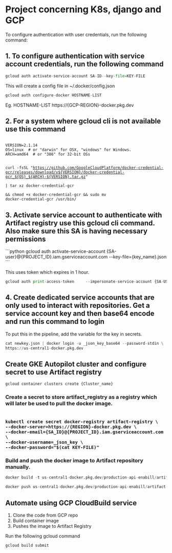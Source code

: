 # Project concerning K8s, django and GCP

To configure authentication with user credentials, run the following command:


<h2>1. To configure authentication with service account credentials, run the following command</h2>

```python
gcloud auth activate-service-account SA-ID--key-file=KEY-FILE
```

This will create a config file in ~/.docker/config.json

```python
gcloud auth configure-docker HOSTNAME-LIST
```
Eg. HOSTNAME-LIST https://{GCP-REGION}-docker.pkg.dev

<h2>2. For a system where gcloud cli is not available use this command</h2>

<code>
VERSION=2.1.14
OS=linux  # or "darwin" for OSX, "windows" for Windows.
ARCH=amd64  # or "386" for 32-bit OSs

curl -fsSL "https://github.com/GoogleCloudPlatform/docker-credential-gcr/releases/download/v${VERSION}/docker-credential-gcr_${OS}_${ARCH}-${VERSION}.tar.gz" \
| tar xz docker-credential-gcr \
&& chmod +x docker-credential-gcr && sudo mv docker-credential-gcr /usr/bin/
</code>


<h2>3. Activate service account to authenticate with Artifact registry use this gcloud cli command. Also make sure this SA is having necessary permissions</h2>
```python
gcloud auth activate-service-account {SA-user}@{PROJECT_ID}.iam.gserviceaccount.com --key-file={key_name}.json
```

This uses token which expires in 1 hour.
```python
gcloud auth print-access-token     --impersonate-service-account {SA-USER}@{PROJECT_ID}.iam.gserviceaccount.com | docker login     -u oauth2accesstoken     --password-stdin https://{REGION}-docker.pkg.dev
```


<h2>4. Create dedicated service accounts that are only used to interact with repositories.
Get a service account key and then base64 encode and run this command to login</h2>

To put this in the pipeline, add the variable for the key in secrets.
```python
cat newkey.json | docker login -u _json_key_base64 --password-stdin \
https://us-central1-docker.pkg.dev 
```


<h2>Create GKE Autopilot cluster and configure secret to use Artifact registry</h2>

```python
gcloud container clusters create {Cluster_name}
```

<h3>Create a secret to store artifact_registry as a registry which will later be used to pull the docker image.<h3>

<code>
kubectl create secret docker-registry artifact-registry \
--docker-server=https://{REGION}-docker.pkg.dev \
--docker-email={SA_ID}@{PROJECT_ID}.iam.gserviceaccount.com \
--docker-username=_json_key \
--docker-password="$(cat KEY-FILE)"
</code>


<h3>Build and push the docker image to Artifact repository manually.</h3>

```python
docker build -t us-central1-docker.pkg.dev/production-api-enabill/artifact-k8s/django-k8s:latest .</code>
```

```python
docker push us-central1-docker.pkg.dev/production-api-enabill/artifact-k8s/django-k8s --all-tags
```


<h2>Automate using GCP CloudBuild service</h2>


1. Clone the code from GCP repo
2. Build container image
3. Pushes the image to Artifact Registry

Run the following gcloud command

```python 
gcloud build submit 
```

